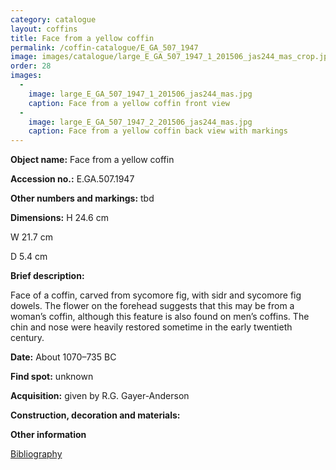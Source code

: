 ```yaml
---
category: catalogue
layout: coffins
title: Face from a yellow coffin
permalink: /coffin-catalogue/E_GA_507_1947
image: images/catalogue/large_E_GA_507_1947_1_201506_jas244_mas_crop.jpg
order: 28
images: 
  -
    image: large_E_GA_507_1947_1_201506_jas244_mas.jpg
    caption: Face from a yellow coffin front view
  -
    image: large_E_GA_507_1947_2_201506_jas244_mas.jpg
    caption: Face from a yellow coffin back view with markings 
---
```


**Object name:** 
Face from a yellow coffin


**Accession no.:** 
E.GA.507.1947

**Other numbers and markings:**
tbd

**Dimensions:** 
H 24.6 cm

W 21.7 cm

D 5.4 cm

**Brief description:** 

Face of a coffin, carved from sycomore fig, with sidr and sycomore fig dowels. The flower on the forehead suggests that this may be from a woman’s coffin, although this feature is also found on men’s coffins. The chin and nose were heavily restored sometime in the early twentieth century. 


**Date:**
About 1070–735 BC

**Find spot:**
unknown

**Acquisition:**
given by R.G. Gayer-Anderson

**Construction, decoration and materials:**

**Other information**

[Bibliography](/catalogue_extras/E_GA_507_1947_bibliography)

